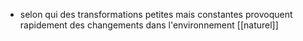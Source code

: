 - selon qui des transformations petites mais constantes provoquent rapidement des changements dans l'environnement [[naturel]]